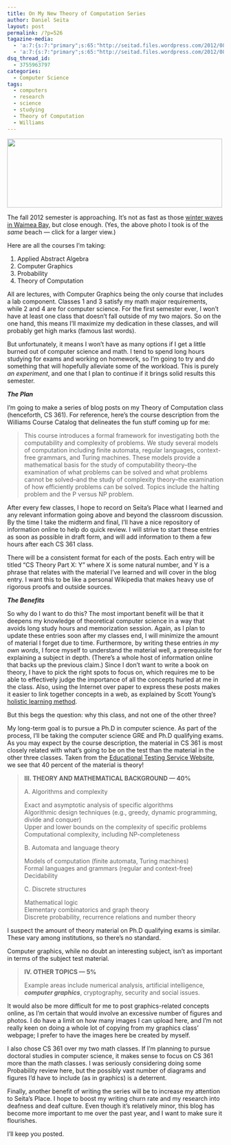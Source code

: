```yaml
---
title: On My New Theory of Computation Series
author: Daniel Seita
layout: post
permalink: /?p=526
tagazine-media:
  - 'a:7:{s:7:"primary";s:65:"http://seitad.files.wordpress.com/2012/08/2012-08-09-13-05-07.jpg";s:6:"images";a:1:{s:65:"http://seitad.files.wordpress.com/2012/08/2012-08-09-13-05-07.jpg";a:6:{s:8:"file_url";s:65:"http://seitad.files.wordpress.com/2012/08/2012-08-09-13-05-07.jpg";s:5:"width";i:1248;s:6:"height";i:400;s:4:"type";s:5:"image";s:4:"area";i:499200;s:9:"file_path";b:0;}}s:6:"videos";a:0:{}s:11:"image_count";i:1;s:6:"author";s:8:"25629085";s:7:"blog_id";s:8:"25755956";s:9:"mod_stamp";s:19:"2012-08-14 20:25:39";}'
  - 'a:7:{s:7:"primary";s:65:"http://seitad.files.wordpress.com/2012/08/2012-08-09-13-05-07.jpg";s:6:"images";a:1:{s:65:"http://seitad.files.wordpress.com/2012/08/2012-08-09-13-05-07.jpg";a:6:{s:8:"file_url";s:65:"http://seitad.files.wordpress.com/2012/08/2012-08-09-13-05-07.jpg";s:5:"width";i:1248;s:6:"height";i:400;s:4:"type";s:5:"image";s:4:"area";i:499200;s:9:"file_path";b:0;}}s:6:"videos";a:0:{}s:11:"image_count";i:1;s:6:"author";s:8:"25629085";s:7:"blog_id";s:8:"25755956";s:9:"mod_stamp";s:19:"2012-08-14 20:25:39";}'
dsq_thread_id:
  - 3755963797
categories:
  - Computer Science
tags:
  - computers
  - research
  - science
  - studying
  - Theory of Computation
  - Williams
---
```

<a href="http://seitad.wordpress.com/2012/08/14/on-my-new-theory-of-computation-series/2012-08-09-13-05-07/" rel="attachment wp-att-532"><img class="aligncenter size-full wp-image-532" title="2012-08-09 13.05.07" alt="" src="http://www.seitad.com/wp-content/uploads/2012/08/2012-08-09-13-05-07.jpg" width="500" height="160" /></a>

The fall 2012 semester is approaching. It&#8217;s not as fast as those [winter waves in Waimea Bay][1], but close enough. (Yes, the above photo I took is of the *same* beach &#8212; click for a larger view.)

Here are all the courses I&#8217;m taking:

  1. Applied Abstract Algebra
  2. Computer Graphics
  3. Probability
  4. Theory of Computation

<!--more-->

All are lectures, with Computer Graphics being the only course that includes a lab component. Classes 1 and 3 satisfy my math major requirements, while 2 and 4 are for computer science. For the first semester ever, I won&#8217;t have at least one class that doesn&#8217;t fall outside of my two majors. So on the one hand, this means I&#8217;ll maximize my dedication in these classes, and will probably get high marks (famous last words).

But unfortunately, it means I won&#8217;t have as many options if I get a little burned out of computer science and math. I tend to spend long hours studying for exams and working on homework, so I&#8217;m going to try and do something that will hopefully alleviate some of the workload. This is purely *an experiment*, and one that I plan to continue if it brings solid results this semester.

***The Plan***

I&#8217;m going to make a series of blog posts on my Theory of Computation class (henceforth, CS 361). For reference, here&#8217;s the course description from the Williams Course Catalog that delineates the fun stuff coming up for me:

> This course introduces a formal framework for investigating both the computability and complexity of problems. We study several models of computation including finite automata, regular languages, context-free grammars, and Turing machines. These models provide a mathematical basis for the study of computability theory&#8211;the examination of what problems can be solved and what problems cannot be solved&#8211;and the study of complexity theory&#8211;the examination of how efficiently problems can be solved. Topics include the halting problem and the P versus NP problem.

After every few classes, I hope to record on Seita&#8217;s Place what I learned and any relevant information going above and beyond the classroom discussion. By the time I take the midterm and final, I&#8217;ll have a nice repository of information online to help do quick review. I will strive to start these entries as soon as possible in draft form, and will add information to them a few hours after each CS 361 class.

There will be a consistent format for each of the posts. Each entry will be titled &#8220;CS Theory Part X: Y&#8221; where X is some natural number, and Y is a phrase that relates with the material I&#8217;ve learned and will cover in the blog entry. I want this to be like a personal Wikipedia that makes heavy use of rigorous proofs and outside sources.

***The Benefits***

So why do I want to do this? The most important benefit will be that it deepens my knowledge of theoretical computer science in a way that avoids long study hours and memorization session. Again, as I plan to update these entries soon after my classes end, I will minimize the amount of material I forget due to time. Furthermore, by writing these entries *in my own words*, I force myself to understand the material well, a prerequisite for explaining a subject in depth. (There&#8217;s a whole host of information online that backs up the previous claim.) Since I don&#8217;t want to write a book on theory, I have to pick the right spots to focus on, which requires me to be able to effectively judge the importance of all the concepts hurled at me in the class. Also, using the Internet over paper to express these posts makes it easier to link together concepts in a web, as explained by Scott Young&#8217;s [holistic learning method][2].

But this begs the question: why this class, and not one of the other three?

My long-term goal is to pursue a Ph.D in computer science. As part of the process, I&#8217;ll be taking the computer science GRE and Ph.D qualifying exams. As you may expect by the course description, the material in CS 361 is most closely related with what&#8217;s going to be on the test than the material in the other three classes. Taken from the [Educational Testing Service Website][3], we see that 40 percent of the material is theory!

> **III. THEORY AND MATHEMATICAL BACKGROUND — 40%**
> 
> A. Algorithms and complexity
> 
> Exact and asymptotic analysis of specific algorithms  
> Algorithmic design techniques (e.g., greedy, dynamic programming, divide and conquer)  
> Upper and lower bounds on the complexity of specific problems  
> Computational complexity, including NP-completeness
> 
> B. Automata and language theory
> 
> Models of computation (finite automata, Turing machines)  
> Formal languages and grammars (regular and context-free)  
> Decidability
> 
> C. Discrete structures
> 
> Mathematical logic  
> Elementary combinatorics and graph theory  
> Discrete probability, recurrence relations and number theory

I suspect the amount of theory material on Ph.D qualifying exams is similar. These vary among institutions, so there&#8217;s no standard.

Computer graphics, while no doubt an interesting subject, isn&#8217;t as important in terms of the subject test material.

> **IV. OTHER TOPICS — 5%**
> 
> Example areas include numerical analysis, artificial intelligence, ***computer graphics***, cryptography, security and social issues.

It would also be more difficult for me to post graphics-related concepts online, as I&#8217;m certain that would involve an excessive number of figures and photos. I do have a limit on how many images I can upload here, and I&#8217;m not really keen on doing a whole lot of copying from my graphics class&#8217; webpage; I prefer to have the images here be created by myself.

I also chose CS 361 over my two math classes. If I&#8217;m planning to pursue doctoral studies in computer science, it makes sense to focus on CS 361 more than the math classes. I was seriously considering doing some Probability review here, but the possibly vast number of diagrams and figures I&#8217;d have to include (as in graphics) is a deterrent.

Finally, another benefit of writing the series will be to increase my attention to Seita&#8217;s Place. I hope to boost my writing churn rate and my research into deafness and deaf culture. Even though it&#8217;s relatively minor, this blog has become more important to me over the past year, and I want to make sure it flourishes.

I&#8217;ll keep you posted.

 [1]: http://www.youtube.com/watch?v=kMlgkfZKWKU
 [2]: http://www.scotthyoung.com/blog/2007/03/25/how-to-ace-your-finals-without-studying/
 [3]: http://www.ets.org/gre/subject/about/content/computer_science/